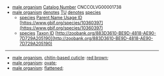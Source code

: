 <!-- org_Grebennikovius armiger -->
- [male organism](http://purl.obolibrary.org/obo/UBERON_0003101) [Catalog Number](http://rs.tdwg.org/dwc/terms/catalogNumber) CNCCOLVG00001738
- [male organism](http://purl.obolibrary.org/obo/UBERON_0003101) [denotes](http://purl.obolibrary.org/obo/IAO_0000219) [TU](http://purl.obolibrary.org/obo/CDAO_0000138) [denotes](http://purl.obolibrary.org/obo/IAO_0000219) [species](http://purl.obolibrary.org/obo/TAXRANK_0000006)
	- [species](http://purl.obolibrary.org/obo/TAXRANK_0000006) [Parent Name Usage ID](http://rs.tdwg.org/dwc/terms/parentNameUsageID) [https://www.gbif.org/species/10360397](https://www.gbif.org/species/10360397)
	- [species](http://purl.obolibrary.org/obo/TAXRANK_0000006) [Taxon ID](http://rs.tdwg.org/dwc/terms/TaxonID) [http://zoobank.org/883D3610-BE9D-4818-AE90-7D729A205190](http://zoobank.org/883D3610-BE9D-4818-AE90-7D729A205190)
---
- [male organism](http://purl.obolibrary.org/obo/UBERON_0003101), [chitin-based cuticle](http://purl.obolibrary.org/obo/UBERON_0001001): [red brown](http://purl.obolibrary.org/obo/PATO_0001287);
- [male organism](http://purl.obolibrary.org/obo/UBERON_0003101): [ovate](http://purl.obolibrary.org/obo/PATO_0001891);
- [male organism](http://purl.obolibrary.org/obo/UBERON_0003101): [flattened](http://purl.obolibrary.org/obo/PATO_0002254);
